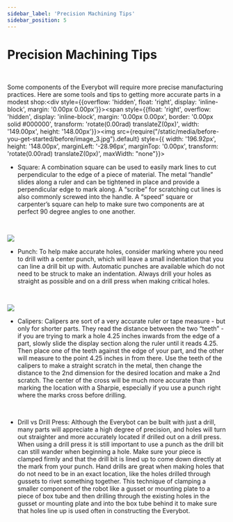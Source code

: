 ```yaml
---
sidebar_label: 'Precision Machining Tips'
sidebar_position: 5
---
```


# Precision Machining Tips

<p><br /> </p>

Some components of the Everybot will require more precise manufacturing practices. Here are some tools and tips to getting more accurate parts in a modest shop:<div style={{overflow: 'hidden', float: 'right', display: 'inline-block', margin: '0.00px 0.00px'}}><span style={{float: 'right', overflow: 'hidden', display: 'inline-block', margin: '0.00px 0.00px', border: '0.00px solid #000000', transform: 'rotate(0.00rad) translateZ(0px)',  width: '149.00px', height: '148.00px'}}><img src={require("/static/media/before-you-get-started/before/image_3.jpg").default} style={{ width: '196.92px', height: '148.00px', marginLeft: '-28.96px', marginTop: '0.00px', transform: 'rotate(0.00rad) translateZ(0px)', maxWidth: "none"}}></img></span></div>

<ul><li><span style={{ fontWeight: "700"}}>Square:</span>&nbsp;A combination square can be used to easily mark lines to cut perpendicular to the edge of a piece of material. The metal &ldquo;handle&rdquo; slides along a ruler and can be tightened in place and provide a perpendicular edge to mark along. A &ldquo;scribe&rdquo; for scratching cut lines is also commonly screwed into the handle. A &ldquo;speed&rdquo; square or carpenter&rsquo;s square can help to make sure two components are at perfect 90 degree angles to one another.</li></ul>

<p><br /> </p>

<div style={{overflow: 'hidden', float: 'left', display: 'inline-block', margin: '0.00px 3.00px'}}><span style={{float: 'left', overflow: 'hidden', display: 'inline-block', margin: '20.25px -20.25px', border: '0.00px solid #000000', transform: 'rotate(4.71rad) translateZ(0px)',  width: '118.10px', height: '77.61px'}}><img src={require("/static/media/before-you-get-started/before/image_4.jpg").default} style={{ width: '118.10px', height: '77.61px', marginLeft: '0.00px', marginTop: '0.00px', transform: 'rotate(0.00rad) translateZ(0px)', maxWidth: "none"}}></img></span></div>

<ul><li><span style={{ fontWeight: "700"}}>Punch:</span>&nbsp;To help make accurate holes, consider marking where you need to drill with a center punch, which will leave a small indentation that you can line a drill bit up with. Automatic punches are available which do not need to be struck to make an indentation. Always drill your holes as straight as possible and on a drill press when making critical holes.</li></ul>





<p><br /> </p>

<div style={{overflow: 'hidden', float: 'right', display: 'inline-block', margin: '0.00px 0.00px'}}><span style={{float: 'right', overflow: 'hidden', display: 'inline-block', margin: '0.00px 0.00px', border: '0.00px solid #000000', transform: 'rotate(0.00rad) translateZ(0px)',  width: '238.50px', height: '184.52px'}}><img src={require("/static/media/before-you-get-started/before/image_5.jpg").default} style={{ width: '238.50px', height: '184.52px', marginLeft: '0.00px', marginTop: '0.00px', transform: 'rotate(0.00rad) translateZ(0px)', maxWidth: "none"}}></img></span></div>

<ul><li><span style={{ fontWeight: "700"}}>Calipers: </span>Calipers are sort of a very accurate ruler or tape measure - but only for shorter parts. They read the distance between the two &ldquo;teeth&rdquo; - if you are trying to mark a hole 4.25 inches inwards from the edge of a part, slowly slide the display section along the ruler until it reads 4.25. Then place one of the teeth against the edge of your part, and the other will measure to the point 4.25 inches in from there. Use the teeth of the calipers to make a straight scratch in the metal, then change the distance to the 2nd dimension for the desired location and make a 2nd scratch. The center of the cross will be much more accurate than marking the location with a Sharpie, especially if you use a punch right where the marks cross before drilling.</li></ul>

<p><br /> </p>

<ul><li><span style={{ fontWeight: "700"}}>Drill vs Drill Press: </span>Although the Everybot can be built with just a drill, many parts will appreciate a high degree of precision, and holes will turn out straighter and more accurately located if drilled out on a drill press. When using a drill press it is still important to use a punch as the drill bit can still wander when beginning a hole. Make sure your piece is clamped firmly and that the drill bit is lined up to come down directly at the mark from your punch. Hand drills are great when making holes that do not need to be in an exact location, like the holes drilled through gussets to rivet something together. This technique of clamping a smaller component of the robot like a gusset or mounting plate to a piece of box tube and then drilling through the existing holes in the gusset or mounting plate and into the box tube behind it to make sure that holes line up is used often in constructing the Everybot.</li></ul>

<div style={{pageBreakAfter: 'always'}}></div>